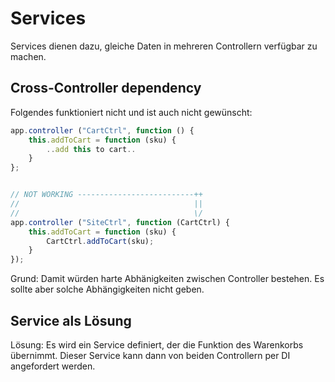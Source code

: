 # Services

Services dienen dazu, gleiche Daten in mehreren Controllern verfügbar zu machen.

## Cross-Controller dependency

Folgendes funktioniert nicht und ist auch nicht gewünscht:

```js
app.controller ("CartCtrl", function () {
    this.addToCart = function (sku) {
        ..add this to cart..
    }
};


// NOT WORKING --------------------------++
//                                       ||
//                                       \/
app.controller ("SiteCtrl", function (CartCtrl) {
    this.addToCart = function (sku) {
        CartCtrl.addToCart(sku); 
    }
});
```

Grund: Damit würden harte Abhänigkeiten zwischen Controller bestehen. Es sollte aber solche
Abhängigkeiten nicht geben.

## Service als Lösung

Lösung: Es wird ein Service definiert, der die Funktion des Warenkorbs übernimmt. Dieser
Service kann dann von beiden Controllern per DI angefordert werden.



